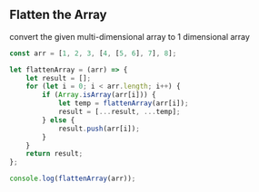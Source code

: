 ## Flatten the Array

convert the given multi-dimensional array to 1 dimensional array

```js
const arr = [1, 2, 3, [4, [5, 6], 7], 8];

let flattenArray = (arr) => {
    let result = [];
    for (let i = 0; i < arr.length; i++) {
        if (Array.isArray(arr[i])) {
            let temp = flattenArray(arr[i]);
            result = [...result, ...temp];
        } else {
            result.push(arr[i]);
        }
    }
    return result;
};

console.log(flattenArray(arr));
```
